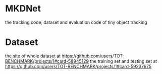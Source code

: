 # MKDNet
the tracking code, dataset and evaluation code of tiny object tracking
# Dataset
the site of whole dataset at https://github.com/users/TOT-BENCHMARK/projects/1#card-58945129
the training set and testing set at https://github.com/users/TOT-BENCHMARK/projects/1#card-59237975
